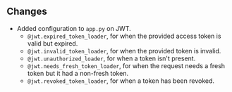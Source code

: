 ## Changes

* Added configuration to `app.py` on JWT.
    * `@jwt.expired_token_loader`, for when the provided access token is valid but expired.
    * `@jwt.invalid_token_loader`, for when the provided token is invalid.
    * `@jwt.unauthorized_loader`, for when a token isn't present.
    * `@jwt.needs_fresh_token_loader`, for when the request needs a fresh token but it had a non-fresh token.
    * `@jwt.revoked_token_loader`, for when a token has been revoked.